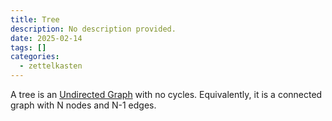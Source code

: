 ```yaml
---
title: Tree
description: No description provided.
date: 2025-02-14
tags: []
categories:
  - zettelkasten
---
```


A tree is an [Undirected Graph](Undirected%20Graph.md) with no cycles. Equivalently, it is a connected graph with N nodes and N-1 edges.
